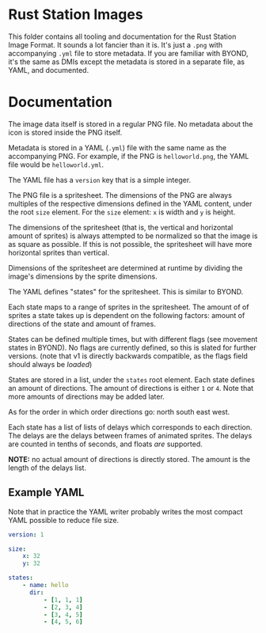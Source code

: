 # Rust Station Images

This folder contains all tooling and documentation for the Rust Station Image Format. It sounds a lot fancier than it is. It's just a `.png` with accompanying `.yml` file to store metadata. If you are familiar with BYOND, it's the same as DMIs except the metadata is stored in a separate file, as YAML, and documented.

# Documentation

The image data itself is stored in a regular PNG file. No metadata about the icon is stored inside the PNG itself.

Metadata is stored in a YAML (`.yml`) file with the same name as the accompanying PNG. For example, if the PNG is `helloworld.png`, the YAML file would be `helloworld.yml`.

The YAML file has a `version` key that is a simple integer.

The PNG file is a spritesheet. The dimensions of the PNG are always multiples of the respective dimensions defined in the YAML content, under the root `size` element. For the `size` element: `x` is width and `y` is height.

The dimensions of the spritesheet (that is, the vertical and horizontal amount of sprites) is always attempted to be normalized so that the image is as square as possible. If this is not possible, the spritesheet will have more horizontal sprites than vertical.

Dimensions of the spritesheet are determined at runtime by dividing the image's dimensions by the sprite dimensions.

The YAML defines "states" for the spritesheet. This is similar to BYOND.

Each state maps to a range of sprites in the spritesheet. The amount of of sprites a state takes up is dependent on the following factors: amount of directions of the state and amount of frames.

States can be defined multiple times, but with different flags (see movement states in BYOND). No flags are currently defined, so this is slated for further versions. (note that v1 is directly backwards compatible, as the flags field should always be _loaded_)

States are stored in a list, under the `states` root element. Each state defines an amount of directions. The amount of directions is either `1` or `4`. Note that more amounts of directions may be added later.

As for the order in which order directions go: north south east west.

Each state has a list of lists of delays which corresponds to each direction. The delays are the delays between frames of animated sprites. The delays are counted in tenths of seconds, and floats _are_ supported.

**NOTE:** no actual amount of directions is directly stored. The amount is the length of the delays list.

## Example YAML

Note that in practice the YAML writer probably writes the most compact YAML possible to reduce file size.

```yaml
version: 1

size:
    x: 32
    y: 32

states:
    - name: hello
      dir:
          - [1, 1, 1]
          - [2, 3, 4]
          - [3, 4, 5]
          - [4, 5, 6]
```
